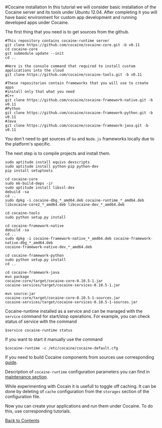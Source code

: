 #Cocaine installation
In this tutorial we will consider basic installation of the Cocaine server and its tools under Ubuntu 12.04. After completing it you will have basic environment for custom app development and running developed apps under Cocaine.

The first thing that you need is to get sources from the github.

```
#This repository contains cocaine-runtime server
git clone https://github.com/cocaine/cocaine-core.git -b v0.11
cd cocaine-core
git submodule update --init
cd ..

#Here is the console command that required to install custom applications into the cloud
git clone https://github.com/cocaine/cocaine-tools.git -b v0.11

#These repositories contain frameworks that you will use to create apps
#install only that what you need
#C++
git clone https://github.com/cocaine/cocaine-framework-native.git -b v0.11
#Python
git clone https://github.com/cocaine/cocaine-framework-python.git -b v0.11
#Java
git clone https://github.com/cocaine/cocaine-framework-java.git -b v0.11
```

You don't need to get sources of `Go` and `Node.js` frameworks locally due to the platform's specific.

The next step is to compile projects and install them.

```
sudo aptitude install equivs devscripts
sudo aptitude install python-pip python-dev
pip install setuptools

cd cocaine-core
sudo mk-build-deps -ir
sudo aptitude install libssl-dev
debuild -sa
cd ..
sudo dpkg -i cocaine-dbg_*_amd64.deb cocaine-runtime_*_amd64.deb libcocaine-core2_*_amd64.deb libcocaine-dev_*_amd64.deb

cd cocaine-tools
sudo python setup.py install

cd cocaine-framework-native
debuild -sa
cd ..
sudo dpkg -i cocaine-framework-native_*_amd64.deb cocaine-framework-native-dbg_*_amd64.deb
cocaine-framework-native-dev_*_amd64.deb

cd cocaine-framework-python
sudo python setup.py install
cd ..

cd cocaine-framework-java
mvn package
cocaine-core/target/cocaine-core-0.10.5-1.jar
cocaine-services/target/cocaine-services-0.10.5-1.jar
 
mvn source:jar
cocaine-core/target/cocaine-core-0.10.5-1-sources.jar
cocaine-services/target/cocaine-services-0.10.5-1-sources.jar
```

Cocaine-runtime installed as a service and can be managed with the `service` command for start/stop operations. For example, you can check status of service with the command

```
$service cocaine-runtime status
```

If you want to start it manually use the command

```
$cocaine-runtime -c /etc/cocaine/cocaine-default.cfg
```

If you need to build Cocaine components from sources use corresponding [guide](../maintenance_server_deployment.md).

Description of `cocaine-runtime` configuration parameters you can find in [maintenance section](../maintenance_server_configuration.md).

While experimenting with Cocain it is usefull to toggle off caching. It can be done by deleting of `cache` configuration from the `storages` section of the configuration file.


Now you can create your applications and run them under Cocaine. To do this, use corresponding tutorials.

[Back to Contents](../contents.md)
